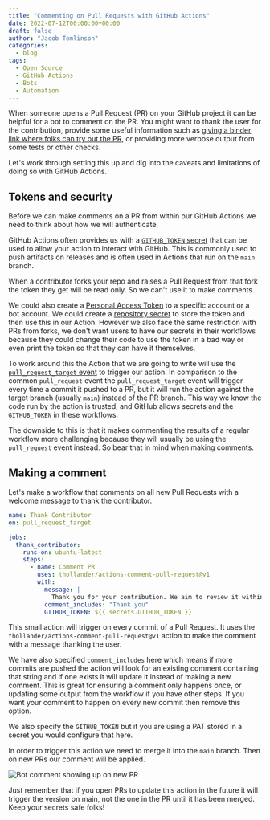 ```yaml
---
title: "Commenting on Pull Requests with GitHub Actions"
date: 2022-07-12T00:00:00+00:00
draft: false
author: "Jacob Tomlinson"
categories:
  - blog
tags:
  - Open Source
  - GitHub Actions
  - Bots
  - Automation
---
```


When someone opens a Pull Request (PR) on your GitHub project it can be helpful for a bot to comment on the PR. You might want to thank the user for the contribution, provide some useful information such as [giving a binder link where folks can try out the PR](https://github.com/dask/dask-tutorial/pull/260#issuecomment-1181821332), or providing more verbose output from some tests or other checks.

Let's work through setting this up and dig into the caveats and limitations of doing so with GitHub Actions.

## Tokens and security

Before we can make comments on a PR from within our GitHub Actions we need to think about how we will authenticate.

GitHub Actions often provides us with a [`GITHUB_TOKEN` secret](https://docs.github.com/en/actions/security-guides/automatic-token-authentication) that can be used to allow your action to interact with GitHub. This is commonly used to push artifacts on releases and is often used in Actions that run on the `main` branch.

When a contributor forks your repo and raises a Pull Request from that fork the token they get will be read only. So we can't use it to make comments.

We could also create a [Personal Access Token](https://docs.github.com/en/authentication/keeping-your-account-and-data-secure/creating-a-personal-access-token) to a specific account or a bot account. We could create a [repository secret](https://docs.github.com/en/actions/security-guides/encrypted-secrets) to store the token and then use this in our Action. However we also face the same restriction with PRs from forks, we don't want users to have our secrets in their workflows because they could change their code to use the token in a bad way or even print the token so that they can have it themselves.

To work around this the Action that we are going to write will use the [`pull_request_target` event](https://docs.github.com/en/actions/using-workflows/events-that-trigger-workflows#pull_request_target) to trigger our action. In comparison to the common `pull_request` event the `pull_request_target` event will trigger every time a commit it pushed to a PR, but it will run the action against the target branch (usually `main`) instead of the PR branch. This way we know the code run by the action is trusted, and GitHub allows secrets and the `GITHUB_TOKEN` in these workflows.

The downside to this is that it makes commenting the results of a regular workflow more challenging because they will usually be using the `pull_request` event instead. So bear that in mind when making comments.

## Making a comment

Let's make a workflow that comments on all new Pull Requests with a welcome message to thank the contributor.

```yaml
name: Thank Contributor
on: pull_request_target

jobs:
  thank_contributor:
    runs-on: ubuntu-latest
    steps:
      - name: Comment PR
        uses: thollander/actions-comment-pull-request@v1
        with:
          message: |
            Thank you for your contribution. We aim to review it within 48 hours!
          comment_includes: "Thank you"
          GITHUB_TOKEN: ${{ secrets.GITHUB_TOKEN }}
```

This small action will trigger on every commit of a Pull Request. It uses the `thollander/actions-comment-pull-request@v1` action to make the comment with a message thanking the user.

We have also specified `comment_includes` here which means if more commits are pushed the action will look for an existing comment containing that string and if one exists it will update it instead of making a new comment. This is great for ensuring a comment only happens once, or updating some output from the workflow if you have other steps. If you want your comment to happen on every new commit then remove this option.

We also specify the `GITHUB_TOKEN` but if you are using a PAT stored in a secret you would configure that here.

In order to trigger this action we need to merge it into the `main` branch. Then on new PRs our comment will be applied.

![Bot comment showing up on new PR](https://i.imgur.com/6z7b5bD.png)

Just remember that if you open PRs to update this action in the future it will trigger the version on main, not the one in the PR until it has been merged. Keep your secrets safe folks!
